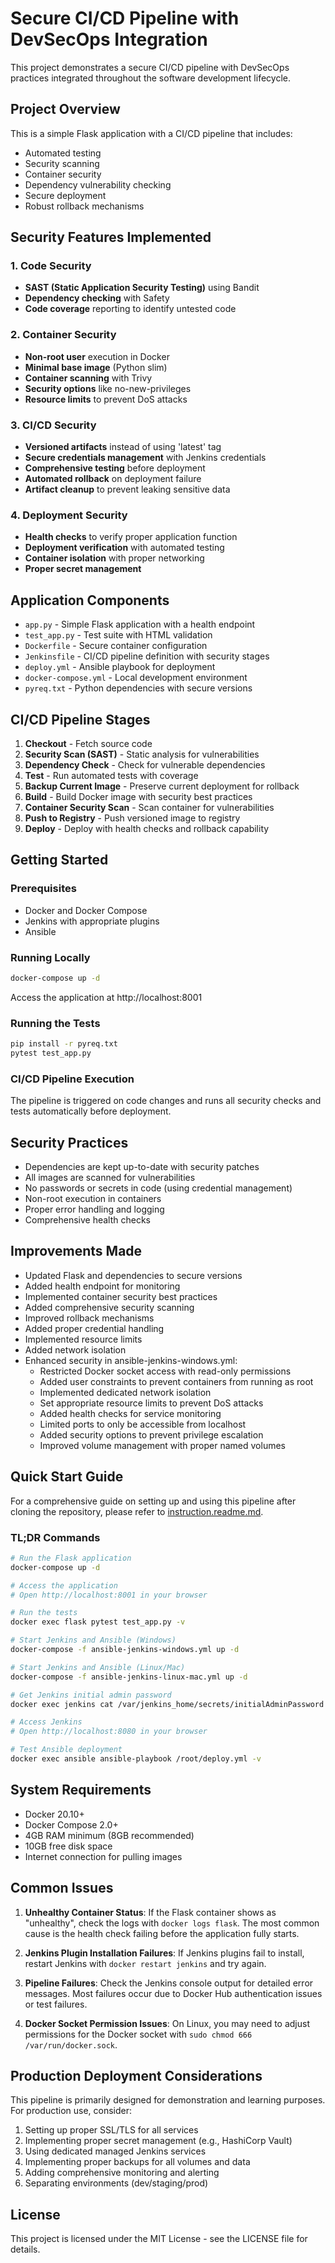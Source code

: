 # Secure CI/CD Pipeline with DevSecOps Integration

This project demonstrates a secure CI/CD pipeline with DevSecOps practices integrated throughout the software development lifecycle.

## Project Overview

This is a simple Flask application with a CI/CD pipeline that includes:

- Automated testing
- Security scanning
- Container security
- Dependency vulnerability checking
- Secure deployment
- Robust rollback mechanisms

## Security Features Implemented

### 1. Code Security
- **SAST (Static Application Security Testing)** using Bandit
- **Dependency checking** with Safety
- **Code coverage** reporting to identify untested code

### 2. Container Security
- **Non-root user** execution in Docker
- **Minimal base image** (Python slim)
- **Container scanning** with Trivy
- **Security options** like no-new-privileges
- **Resource limits** to prevent DoS attacks

### 3. CI/CD Security
- **Versioned artifacts** instead of using 'latest' tag
- **Secure credentials management** with Jenkins credentials
- **Comprehensive testing** before deployment
- **Automated rollback** on deployment failure
- **Artifact cleanup** to prevent leaking sensitive data

### 4. Deployment Security
- **Health checks** to verify proper application function
- **Deployment verification** with automated testing
- **Container isolation** with proper networking
- **Proper secret management**

## Application Components

- `app.py` - Simple Flask application with a health endpoint
- `test_app.py` - Test suite with HTML validation
- `Dockerfile` - Secure container configuration
- `Jenkinsfile` - CI/CD pipeline definition with security stages
- `deploy.yml` - Ansible playbook for deployment
- `docker-compose.yml` - Local development environment
- `pyreq.txt` - Python dependencies with secure versions

## CI/CD Pipeline Stages

1. **Checkout** - Fetch source code
2. **Security Scan (SAST)** - Static analysis for vulnerabilities
3. **Dependency Check** - Check for vulnerable dependencies
4. **Test** - Run automated tests with coverage
5. **Backup Current Image** - Preserve current deployment for rollback
6. **Build** - Build Docker image with security best practices
7. **Container Security Scan** - Scan container for vulnerabilities
8. **Push to Registry** - Push versioned image to registry
9. **Deploy** - Deploy with health checks and rollback capability

## Getting Started

### Prerequisites
- Docker and Docker Compose
- Jenkins with appropriate plugins
- Ansible

### Running Locally

```bash
docker-compose up -d
```

Access the application at http://localhost:8001

### Running the Tests

```bash
pip install -r pyreq.txt
pytest test_app.py
```

### CI/CD Pipeline Execution

The pipeline is triggered on code changes and runs all security checks and tests automatically before deployment.

## Security Practices

- Dependencies are kept up-to-date with security patches
- All images are scanned for vulnerabilities
- No passwords or secrets in code (using credential management)
- Non-root execution in containers
- Proper error handling and logging
- Comprehensive health checks

## Improvements Made

- Updated Flask and dependencies to secure versions
- Added health endpoint for monitoring
- Implemented container security best practices
- Added comprehensive security scanning
- Improved rollback mechanisms
- Added proper credential handling
- Implemented resource limits
- Added network isolation
- Enhanced security in ansible-jenkins-windows.yml:
  - Restricted Docker socket access with read-only permissions
  - Added user constraints to prevent containers from running as root
  - Implemented dedicated network isolation
  - Set appropriate resource limits to prevent DoS attacks
  - Added health checks for service monitoring
  - Limited ports to only be accessible from localhost
  - Added security options to prevent privilege escalation
  - Improved volume management with proper named volumes

## Quick Start Guide

For a comprehensive guide on setting up and using this pipeline after cloning the repository, please refer to [instruction.readme.md](instruction.readme.md).

### TL;DR Commands

```bash
# Run the Flask application
docker-compose up -d

# Access the application
# Open http://localhost:8001 in your browser

# Run the tests
docker exec flask pytest test_app.py -v

# Start Jenkins and Ansible (Windows)
docker-compose -f ansible-jenkins-windows.yml up -d

# Start Jenkins and Ansible (Linux/Mac)
docker-compose -f ansible-jenkins-linux-mac.yml up -d

# Get Jenkins initial admin password
docker exec jenkins cat /var/jenkins_home/secrets/initialAdminPassword

# Access Jenkins
# Open http://localhost:8080 in your browser

# Test Ansible deployment
docker exec ansible ansible-playbook /root/deploy.yml -v
```

## System Requirements

- Docker 20.10+
- Docker Compose 2.0+
- 4GB RAM minimum (8GB recommended)
- 10GB free disk space
- Internet connection for pulling images

## Common Issues

1. **Unhealthy Container Status**: If the Flask container shows as "unhealthy", check the logs with `docker logs flask`. The most common cause is the health check failing before the application fully starts.

2. **Jenkins Plugin Installation Failures**: If Jenkins plugins fail to install, restart Jenkins with `docker restart jenkins` and try again.

3. **Pipeline Failures**: Check the Jenkins console output for detailed error messages. Most failures occur due to Docker Hub authentication issues or test failures.

4. **Docker Socket Permission Issues**: On Linux, you may need to adjust permissions for the Docker socket with `sudo chmod 666 /var/run/docker.sock`.

## Production Deployment Considerations

This pipeline is primarily designed for demonstration and learning purposes. For production use, consider:

1. Setting up proper SSL/TLS for all services
2. Implementing proper secret management (e.g., HashiCorp Vault)
3. Using dedicated managed Jenkins services
4. Implementing proper backups for all volumes and data
5. Adding comprehensive monitoring and alerting
6. Separating environments (dev/staging/prod)

## License

This project is licensed under the MIT License - see the LICENSE file for details.
